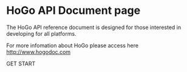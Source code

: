 HoGo API Document page
===
The HoGo API reference document is designed for those interested in developing for all platforms.

For more infomation about HoGo please access here http://www.hogodoc.com

GET START
